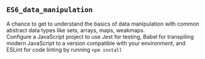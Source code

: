 ## `ES6_data_manipulation`
A chance to get to understand the basics of data manipulation with common abstract data types like sets, arrays, maps, weakmaps.   
Configure a JavaScript project to use Jest for testing, Babel for transpiling modern JavaScript to a version compatible with your environment, and ESLint for code linting by running `npm install`